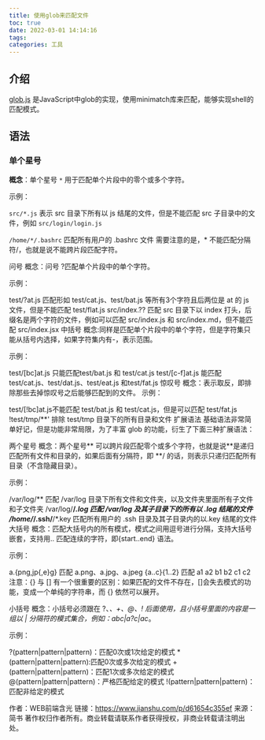 ```yaml
---
title: 使用glob来匹配文件
toc: true
date: 2022-03-01 14:14:16
tags:
categories: 工具
---
```


## 介绍
[glob.js](https://github.com/isaacs/node-glob#readme) 是JavaScript中glob的实现，使用minimatch库来匹配，能够实现shell的匹配模式。

<!-- more -->

## 语法

### 单个星号
**概念**：单个星号 `*` 用于匹配单个片段中的零个或多个字符。

示例：

`src/*.js` 表示 src 目录下所有以 js 结尾的文件，但是不能匹配 src 子目录中的文件，例如 `src/login/login.js`

`/home/*/.bashrc` 匹配所有用户的 .bashrc 文件
需要注意的是，* 不能匹配分隔符/，也就是说不能跨片段匹配字符。

问号
概念：问号 ?匹配单个片段中的单个字符。

示例：

test/?at.js 匹配形如 test/cat.js、test/bat.js 等所有3个字符且后两位是 at 的 js 文件，但是不能匹配 test/flat.js
src/index.?? 匹配 src 目录下以 index 打头，后缀名是两个字符的文件，例如可以匹配 src/index.js 和 src/index.md，但不能匹配 src/index.jsx
中括号
概念:同样是匹配单个片段中的单个字符，但是字符集只能从括号内选择，如果字符集内有-，表示范围。

示例：

test/[bc]at.js 只能匹配test/bat.js 和 test/cat.js
test/[c-f]at.js 能匹配 test/cat.js、test/dat.js、test/eat.js 和test/fat.js
惊叹号
概念：表示取反，即排除那些去掉惊叹号之后能够匹配到的文件。
示例：

test/[!bc]at.js不能匹配 test/bat.js 和 test/cat.js，但是可以匹配 test/fat.js
!test/tmp/**' 排除 test/tmp 目录下的所有目录和文件
扩展语法
基础语法非常简单好记，但是功能非常局限，为了丰富 glob 的功能，衍生了下面三种扩展语法：

两个星号
概念：两个星号** 可以跨片段匹配零个或多个字符，也就是说**是递归匹配所有文件和目录的，如果后面有分隔符，即 **/ 的话，则表示只递归匹配所有目录（不含隐藏目录）。

示例：

/var/log/** 匹配 /var/log 目录下所有文件和文件夹，以及文件夹里面所有子文件和子文件夹
/var/log/**/*.log 匹配 /var/log 及其子目录下的所有以 .log 结尾的文件
/home/*/.ssh/**/*.key 匹配所有用户的 .ssh 目录及其子目录内的以.key 结尾的文件
大括号
概念：匹配大括号内的所有模式，模式之间用逗号进行分隔，支持大括号嵌套，支持用.. 匹配连续的字符，即{start..end} 语法。

示例：

a.{png,jp{,e}g} 匹配 a.png、a.jpg、a.jpeg
{a..c}{1..2} 匹配 a1 a2 b1 b2 c1 c2
注意：{} 与 [] 有一个很重要的区别：如果匹配的文件不存在，[]会失去模式的功能，变成一个单纯的字符串，而 {} 依然可以展开。

小括号
概念：小括号必须跟在 ?、*、+、@、! 后面使用，且小括号里面的内容是一组以 | 分隔符的模式集合，例如：abc|a?c|ac*。

示例：

?(pattern|pattern|pattern)：匹配0次或1次给定的模式
*(pattern|pattern|pattern):匹配0次或多次给定的模式
+(pattern|pattern|pattern)：匹配1次或多次给定的模式
@(pattern|pattern|pattern)：严格匹配给定的模式
!(pattern|pattern|pattern)：匹配非给定的模式

作者：WEB前端含光
链接：https://www.jianshu.com/p/d61654c355ef
来源：简书
著作权归作者所有。商业转载请联系作者获得授权，非商业转载请注明出处。
  